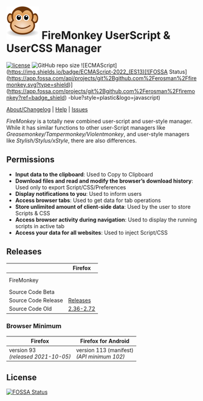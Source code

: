 # ![FireMonkey](/src/image/icon.svg) FireMonkey UserScript & UserCSS Manager

[![license](https://img.shields.io/github/license/erosman/firemonkey.svg)](https://github.com/erosman/firemonkey/blob/master/LICENSE)
![GitHub repo size](https://img.shields.io/github/repo-size/erosman/firemonkey?logo=github&logoColor=fff)
![ECMAScript](https://img.shields.io/badge/ECMAScript-2022_(ES13)[![FOSSA Status](https://app.fossa.com/api/projects/git%2Bgithub.com%2Ferosman%2Ffiremonkey.svg?type=shield)](https://app.fossa.com/projects/git%2Bgithub.com%2Ferosman%2Ffiremonkey?ref=badge_shield)
-blue?style=plastic&logo=javascript)

[About/Changelog](https://erosman.github.io/firemonkey/src/content/about.html) | [Help](https://erosman.github.io/firemonkey/src/content/help.html) | [Issues](https://github.com/erosman/firemonkey/issues)

<i>FireMonkey</i> is a totally new combined user-script and user-style manager. While it has similar functions to other user-Script managers like <i>Greasemonkey/Tampermonkey/Violentmonkey</i>, and user-style managers like <i>Stylish/Stylus/xStyle</i>, there are also differences.

## Permissions

- **Input data to the clipboard**: Used to Copy to Clipboard
- **Download files and read and modify the browser’s download history**: Used only to export Script/CSS/Preferences
- **Display notifications to you**: Used to inform users
- **Access browser tabs**: Used to get data for tab operations
- **Store unlimited amount of client-side data**: Used by the user to store Scripts & CSS
- **Access browser activity during navigation**: Used to display the running scripts in active tab
- **Access your data for all websites**: Used to inject Script/CSS


## Releases

<table>
  <thead>
    <tr>
      <th></th>
      <th>Firefox</th>
    </tr>
  </thead>
  <tbody>
    <tr>
      <td>FireMonkey</td>
      <td>
        <a href="https://addons.mozilla.org/firefox/addon/firemonkey/"><img src="https://img.shields.io/amo/v/firemonkey?logo=firefoxbrowser&logoColor=fff&label=Firefox%2093%2B" alt=""></a><br>
        <a href="https://addons.mozilla.org/firefox/addon/firemonkey/"><img src="https://img.shields.io/amo/users/firemonkey" alt=""></a>
        <a href="https://addons.mozilla.org/firefox/addon/firemonkey/"><img src="https://img.shields.io/amo/dw/firemonkey" alt=""></a>
      </td>
    </tr>
    <tr>
      <td>Source Code Beta</td>
      <td><a href="https://github.com/erosman/firemonkey/tree/main/src"><img src="https://img.shields.io/badge/dynamic/json?&url=https%3A%2F%2Fraw.githubusercontent.com%2Ferosman%2Ffiremonkey%2Fmain%2Fsrc%2Fmanifest.json&query=%24.version&logo=github&logoColor=fff&label=FireMonkey%20Beta&color=f60&prefix=v" alt=""></a></td>
    </tr>
    <tr>
      <td>Source Code Release</td>
      <td><a href="https://github.com/erosman/firemonkey/releases">Releases</a></td>
    </tr>
    <tr>
      <td>Source Code Old</td>
      <td><a href="https://github.com/erosman/support/tree/FireMonkey">2.36-2.72</a></td>
    </tr>
  </tbody>
</table>


### Browser Minimum

<table>
  <thead>
    <tr>
      <th>Firefox</th>
      <th>Firefox for Android</th>
    </tr>
  </thead>
  <tbody>
    <tr>
      <td>version 93<br><i>(released 2021-10-05)</i></td>
      <td>version 113 (manifest)<br><i>(API minimum 102)</i></td>
    </tr>
  </tbody>
</table>


## License
[![FOSSA Status](https://app.fossa.com/api/projects/git%2Bgithub.com%2Ferosman%2Ffiremonkey.svg?type=large)](https://app.fossa.com/projects/git%2Bgithub.com%2Ferosman%2Ffiremonkey?ref=badge_large)